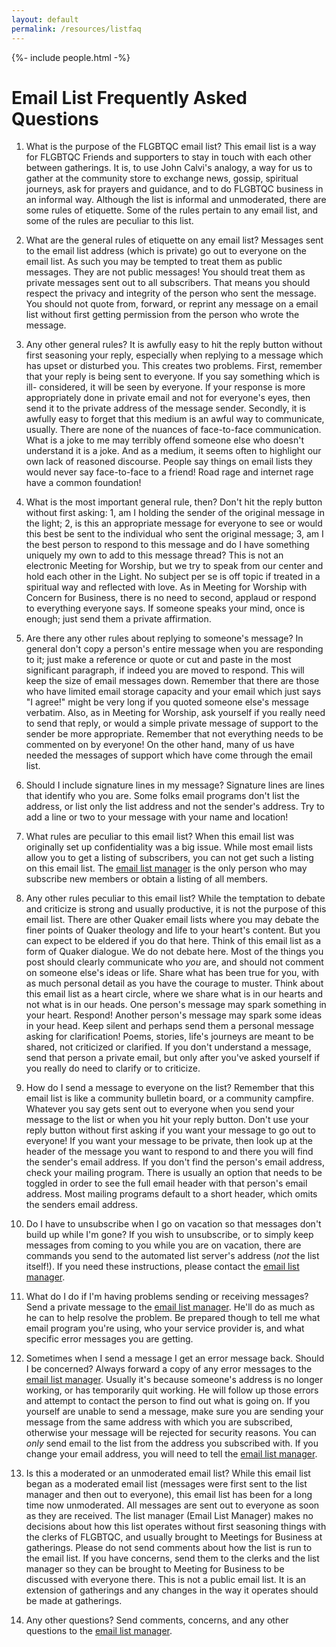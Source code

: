 ```yaml
---
layout: default
permalink: /resources/listfaq
---
```

{%- include people.html -%}

# Email List Frequently Asked Questions

 1. What is the purpose of the FLGBTQC email list?
 This email list is a way for FLGBTQC Friends and supporters to stay in touch with each other between gatherings. It is, to use John Calvi's analogy, a way for us to gather at the community store to exchange news, gossip, spiritual journeys, ask for prayers and guidance, and to do FLGBTQC business in an informal way. Although the list is informal and unmoderated, there are some rules of etiquette. Some of the rules pertain to any email list, and some of the rules are peculiar to this list.

 2. What are the general rules of etiquette on any email list?
 Messages sent to the email list address (which is private) go out to everyone on the email list. As such you may be tempted to treat them as public messages. They are not public messages! You should treat them as private messages sent out to all subscribers. That means you should respect the privacy and integrity of the person who sent the message. You should not quote from, forward, or reprint any message on a email list without first getting permission from the person who wrote the message.

 3. Any other general rules?
 It is awfully easy to hit the reply button without first seasoning your reply, especially when replying to a message which has upset or disturbed you. This creates two problems. First, remember that your reply is being sent to everyone. If you say something which is ill- considered, it will be seen by everyone. If your response is more appropriately done in private email and not for everyone's eyes, then send it to the private address of the message sender. Secondly, it is awfully easy to forget that this medium is an awful way to communicate, usually. There are none of the nuances of face-to-face communication. What is a joke to me may terribly offend someone else who doesn't understand it is a joke. And as a medium, it seems often to highlight our own lack of reasoned discourse. People say things on email lists they would never say face-to-face to a friend! Road rage and internet rage have a common foundation!

 4. What is the most important general rule, then?
 Don't hit the reply button without first asking: 1, am I holding the sender of the original message in the light; 2, is this an appropriate message for everyone to see or would this best be sent to the individual who sent the original message; 3, am I the best person to respond to this message and do I have something uniquely my own to add to this message thread? This is not an electronic Meeting for Worship, but we try to speak from our center and hold each other in the Light. No subject per se is off topic if treated in a spiritual way and reflected with love. As in Meeting for Worship with Concern for Business, there is no need to second, applaud or respond to everything everyone says. If someone speaks your mind, once is enough; just send them a private affirmation.

 5. Are there any other rules about replying to someone's message?
 In general don't copy a person's entire message when you are responding to it; just make a reference or quote or cut and paste in the most significant paragraph, if indeed you are moved to respond. This will keep the size of email messages down. Remember that there are those who have limited email storage capacity and your email which just says "I agree!" might be very long if you quoted someone else's message verbatim. Also, as in Meeting for Worship, ask yourself if you really need to send that reply, or would a simple private message of support to the sender be more appropriate. Remember that not everything needs to be commented on by everyone! On the other hand, many of us have needed the messages of support which have come through the email list.

 6. Should I include signature lines in my message?
 Signature lines are lines that identify who you are. Some folks email programs don't list the address, or list only the list address and not the sender's address. Try to add a line or two to your message with your name and location!

 7. What rules are peculiar to this email list?
 When this email list was originally set up confidentiality was a big issue. While most email lists allow you to get a listing of subscribers, you can not get such a listing on this email list. The [email list manager](mailto:{{email_list_manager.email}}) is the only person who may subscribe new members or obtain a listing of all members.

 8. Any other rules peculiar to this email list?
 While the temptation to debate and criticize is strong and usually productive, it is not the purpose of this email list. There are other Quaker email lists where you may debate the finer points of Quaker theology and life to your heart's content. But you can expect to be eldered if you do that here. Think of this email list as a form of Quaker dialogue. We do not debate here. Most of the things you post should clearly communicate who *you* are, and should not comment on someone else's ideas or life. Share what has been true for you, with as much personal detail as you have the courage to muster. Think about this email list as a heart circle, where we share what is in our hearts and not what is in our heads. One person's message may spark something in your heart. Respond! Another person's message may spark some ideas in your head. Keep silent and perhaps send them a personal message asking for clarification! Poems, stories, life's journeys are meant to be shared, not criticized or clarified. If you don't understand a message, send that person a private email, but only after you've asked yourself if you really do need to clarify or to criticize.

 9. How do I send a message to everyone on the list?
 Remember that this email list is like a community bulletin board, or a community campfire. Whatever you say gets sent out to everyone when you send your message to the list or when you hit your reply button. Don't use your reply button without first asking if you want your message to go out to everyone! If you want your message to be private, then look up at the header of the message you want to respond to and there you will find the sender's email address. If you don't find the person's email address, check your mailing program. There is usually an option that needs to be toggled in order to see the full email header with that person's email address. Most mailing programs default to a short header, which omits the senders email address.

 10. Do I have to unsubscribe when I go on vacation so that messages don't build up while I'm gone?
 If you wish to unsubscribe, or to simply keep messages from coming to you while you are on vacation, there are commands you send to the automated list server's address (_not_ the list itself!).  If you need these instructions, please contact the [email list manager](mailto:{{email_list_manager.email}}).

 11. What do I do if I'm having problems sending or receiving messages?
 Send a private message to the [email list manager](mailto:{{email_list_manager.email}}). He'll do as much as he can to help resolve the problem. Be prepared though to tell me what email program you're using, who your service provider is, and what specific error messages you are getting.

 12. Sometimes when I send a message I get an error message back. Should I be concerned?
 Always forward a copy of any error messages to the [email list manager](mailto:{{email_list_manager.email}}). Usually it's because someone's address is no longer working, or has temporarily quit working. He will follow up those errors and attempt to contact the person to find out what is going on. If you yourself are unable to send a message, make sure you are sending your message from the same address with which you are subscribed, otherwise your message will be rejected for security reasons. You can _only_ send email to the list from the address you subscribed with.  If you change your email address, you will need to tell the [email list manager](mailto:{{email_list_manager.email}}).

 13. Is this a moderated or an unmoderated email list?
 While this email list began as a moderated email list (messages were first sent to the list manager and then out to everyone), this email list has been for a long time now unmoderated. All messages are sent out to everyone as soon as they are received. The list manager (Email List Manager) makes no decisions about how this list operates without first seasoning things with the clerks of FLGBTQC, and usually brought to Meetings for Business at gatherings. Please do not send comments about how the list is run to the email list. If you have concerns, send them to the clerks and the list manager so they can be brought to Meeting for Business to be discussed with everyone there. This is not a public email list. It is an extension of gatherings and any changes in the way it operates should be made at gatherings.

 14. Any other questions?
 Send comments, concerns, and any other questions to the [email list manager](mailto:{{email_list_manager.email}}).
